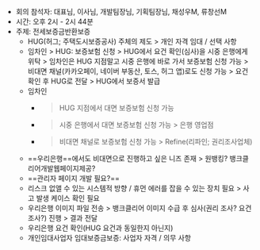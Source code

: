 - 회의 참석자: 대표님, 이사님, 개발팀장님, 기획팀장님, 채성우M, 류창선M
- 시간: 오후 2시 - 2시 44분
- 주제: 전세보증금반환보증
	- HUG(허그; 주택도시보증공사) 주체의 제도 > 개인 자격 임대 / 선택 사항
	- 임차인 > HUG: 보증보험 신청 > HUG에서 요건 확인(심사)을 시중 은행에게 위탁 > 임차인은 HUG 지점말고 시중 은행에 바로 가서 보증보험 신청 가능 > 비대면 채널(카카오페이, 네이버 부동산, 토스, 허그 앱)로도 신청 가능 > 요건 확인 후 HUG로 전달 > HUG에서 보증서 발급
	- 임차인 
		- > HUG 지점에서 대면 보증보험 신청 가능
		- > 시중 은행에서 대면 보증보험 신청 가능 > 은행 영업점
		- > 비대면 채널로 보증보험 신청 가능 > Refine(리파인; 권리조사업체)
	- ==우리은행==에서도 비대면으로 진행하고 싶은 니즈 존재 > 원뱅킹? 뱅크클리어개발웹페이지제공?
	- ==관리자 페이지 개발 필요?==
	- 리스크 없앨 수 있는 시스템적 방향 / 휴먼 에러를 잡을 수 있는 장치 필요 > 사고 발생 케이스 확인 필요
	- 우리은행 이미지 파일 전송 > 뱅크클리어 이미지 수급 후 심사(권리 조사? 요건 조사?) 진행 > 결과 전달
	- 우리은행 요건 확인(HUG 요건과 동일한지 아닌지)
	- 개인임대사업자 임대보증금보증: 사업자 자격 / 의무 사항